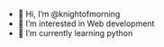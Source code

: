 - 👋 Hi, I’m @knightofmorning
- 👀 I’m interested in Web development 
- 🌱 I’m currently learning python

<!---
knightofmorning/knightofmorning is a ✨ special ✨ repository because its `README.md` (this file) appears on your GitHub profile.
You can click the Preview link to take a look at your changes.
--->
